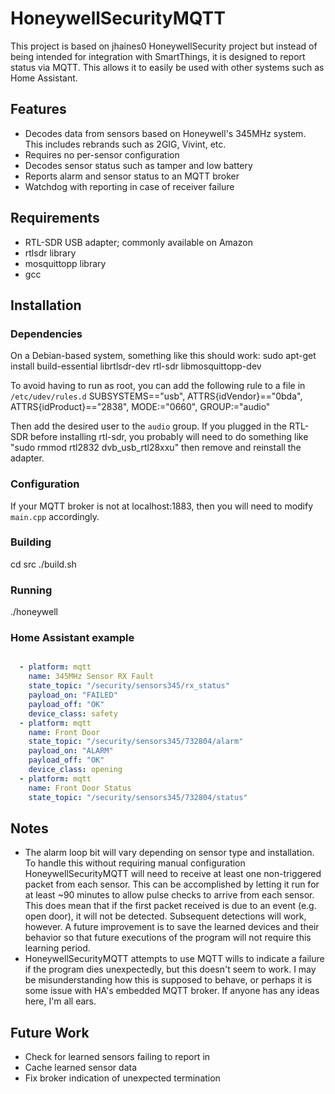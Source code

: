 # HoneywellSecurityMQTT

This project is based on jhaines0 HoneywellSecurity project but instead of being intended for integration with SmartThings, it is designed to report status via MQTT.  This allows it to easily be used with other systems such as Home Assistant.


## Features
 - Decodes data from sensors based on Honeywell's 345MHz system.  This includes rebrands such as 2GIG, Vivint, etc.
 - Requires no per-sensor configuration
 - Decodes sensor status such as tamper and low battery
 - Reports alarm and sensor status to an MQTT broker
 - Watchdog with reporting in case of receiver failure


## Requirements
 - RTL-SDR USB adapter; commonly available on Amazon
 - rtlsdr library
 - mosquittopp library
 - gcc

## Installation
### Dependencies
On a Debian-based system, something like this should work:
  sudo apt-get install build-essential librtlsdr-dev rtl-sdr libmosquittopp-dev

To avoid having to run as root, you can add the following rule to a file in `/etc/udev/rules.d`
  SUBSYSTEMS=="usb", ATTRS{idVendor}=="0bda", ATTRS{idProduct}=="2838", MODE:="0660", GROUP:="audio"

Then add the desired user to the `audio` group.
If you plugged in the RTL-SDR before installing rtl-sdr, you probably will need to do something like "sudo rmmod rtl2832 dvb\_usb\_rtl28xxu" then remove and reinstall the adapter.

### Configuration
If your MQTT broker is not at localhost:1883, then you will need to modify `main.cpp` accordingly.
### Building
  cd src
  ./build.sh

### Running
  ./honeywell

### Home Assistant example
```yaml

  - platform: mqtt
    name: 345MHz Sensor RX Fault
    state_topic: "/security/sensors345/rx_status"
    payload_on: "FAILED"
    payload_off: "OK"
    device_class: safety
  - platform: mqtt
    name: Front Door
    state_topic: "/security/sensors345/732804/alarm"
    payload_on: "ALARM"
    payload_off: "OK"
    device_class: opening
  - platform: mqtt
    name: Front Door Status
    state_topic: "/security/sensors345/732804/status"

```

## Notes
 - The alarm loop bit will vary depending on sensor type and installation.  To handle this without requiring manual configuration HoneywellSecurityMQTT will need to receive at least one non-triggered packet from each sensor.  This can be accomplished by letting it run for at least ~90 minutes to allow pulse checks to arrive from each sensor.  This does mean that if the first packet received is due to an event (e.g. open door), it will not be detected.  Subsequent detections will work, however.  A future improvement is to save the learned devices and their behavior so that future executions of the program will not require this learning period.
 - HoneywellSecurityMQTT attempts to use MQTT wills to indicate a failure if the program dies unexpectedly, but this doesn't seem to work.  I may be misunderstanding how this is supposed to behave, or perhaps it is some issue with HA's embedded MQTT broker.  If anyone has any ideas here, I'm all ears.

## Future Work
 - Check for learned sensors failing to report in
 - Cache learned sensor data
 - Fix broker indication of unexpected termination
